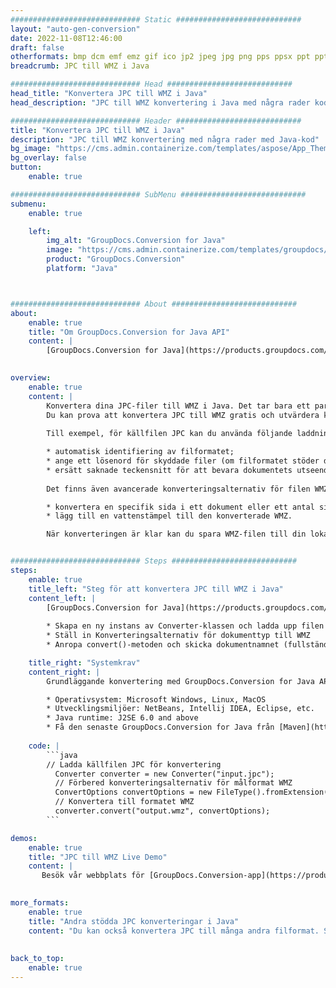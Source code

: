 ```yaml
---
############################# Static ############################
layout: "auto-gen-conversion"
date: 2022-11-08T12:46:00
draft: false
otherformats: bmp dcm emf emz gif ico jp2 jpeg jpg png pps ppsx ppt pptx psb psd svg svgz tga tif tiff webp wmf wmz
breadcrumb: JPC till WMZ i Java

############################# Head ############################
head_title: "Konvertera JPC till WMZ i Java"
head_description: "JPC till WMZ konvertering i Java med några rader kod. Konvertera över 160 filformat med hjälp av GroupDocs dokumentkonverterings-API för Java"

############################# Header ############################
title: "Konvertera JPC till WMZ i Java"
description: "JPC till WMZ konvertering med några rader med Java-kod"
bg_image: "https://cms.admin.containerize.com/templates/aspose/App_Themes/V3/images/bg/header1.png"
bg_overlay: false
button:
    enable: true

############################# SubMenu ############################
submenu:
    enable: true

    left:
        img_alt: "GroupDocs.Conversion for Java"
        image: "https://cms.admin.containerize.com/templates/groupdocs/images/product-logos/90x90-noborder/groupdocs-conversion-java.png"
        product: "GroupDocs.Conversion"
        platform: "Java"



############################# About ############################
about:
    enable: true
    title: "Om GroupDocs.Conversion for Java API"
    content: |
        [GroupDocs.Conversion for Java](https://products.groupdocs.com/conversion/java/) är ett avancerat filformatkonverterings-API för konvertering mellan populära bild- och dokumentformat som Microsoft Office, OpenDocument, PDF, HTML, e-post, CAD. och mycket mer med bara några rader kod. Det inbyggda API:t upptäcker automatiskt formaten för originaldokumenten och erbjuder många alternativ för att anpassa de konverterade dokumenten. Tillsammans med funktionen att extrahera information från ett dokument, stöder den också cachelagring av konverteringsresultaten till den lokala disken som standard. Men alla typer av cachelagring kan stödjas genom att implementera lämpliga gränssnitt - Amazon S3, Dropbox, Google Drive, Windows Azure, Reddis eller andra.
    

overview:
    enable: true
    content: |
        Konvertera dina JPC-filer till WMZ i Java. Det tar bara ett par rader med Java-kod på valfri plattform, som Windows, Linux, macOS.
        Du kan prova att konvertera JPC till WMZ gratis och utvärdera kvaliteten på konverteringsresultaten. Tillsammans med enkla filkonverteringsskript kan du prova mer sofistikerade alternativ för att ladda källfilen JPC och lagra WMZ-utdata. 
        
        Till exempel, för källfilen JPC kan du använda följande laddningsalternativ:

        * automatisk identifiering av filformatet;
        * ange ett lösenord för skyddade filer (om filformatet stöder det);
        * ersätt saknade teckensnitt för att bevara dokumentets utseende.
        
        Det finns även avancerade konverteringsalternativ för filen WMZ:

        * konvertera en specifik sida i ett dokument eller ett antal sidor;
        * lägg till en vattenstämpel till den konverterade WMZ.

        När konverteringen är klar kan du spara WMZ-filen till din lokala filsökväg eller till tredje parts lagring såsom FTP, Amazon S3, Google Drive, Dropbox etc. Observera - för att konvertera JPC till WMZ behöver du inte installera någon ytterligare programvara, såsom MS Office, Open Office, Adobe Acrobat Reader etc.


############################# Steps ############################
steps:
    enable: true
    title_left: "Steg för att konvertera JPC till WMZ i Java"
    content_left: |
        [GroupDocs.Conversion for Java](https://products.groupdocs.com/conversion/java/) låter utvecklare enkelt konvertera JPC fil till WMZ med några rader kod.
        
        * Skapa en ny instans av Converter-klassen och ladda upp filen JPC med den fullständiga sökvägen
        * Ställ in Konverteringsalternativ för dokumenttyp till WMZ
        * Anropa convert()-metoden och skicka dokumentnamnet (fullständig sökväg) och formatet (WMZ) som en parameter

    title_right: "Systemkrav"
    content_right: |
        Grundläggande konvertering med GroupDocs.Conversion for Java API kan göras med bara några rader kod. Våra API:er stöds på alla större plattformar och operativsystem. Innan du kör koden nedan, se till att du har följande förutsättningar installerade på ditt system.

        * Operativsystem: Microsoft Windows, Linux, MacOS
        * Utvecklingsmiljöer: NetBeans, Intellij IDEA, Eclipse, etc.
        * Java runtime: J2SE 6.0 and above
        * Få den senaste GroupDocs.Conversion for Java från [Maven](https://repository.groupdocs.com/webapp/#/artifacts/browse/tree/General/repo/com/groupdocs/groupdocs-conversion)
         
    code: |
        ```java    
        // Ladda källfilen JPC för konvertering
          Converter converter = new Converter("input.jpc");
          // Förbered konverteringsalternativ för målformat WMZ
          ConvertOptions convertOptions = new FileType().fromExtension("wmz").getConvertOptions();
          // Konvertera till formatet WMZ
          converter.convert("output.wmz", convertOptions);
        ```

demos:
    enable: true
    title: "JPC till WMZ Live Demo"
    content: |
       Besök vår webbplats för [GroupDocs.Conversion-app](https://products.groupdocs.app/conversion/family) och försök konvertera JPC till WMZ nu. Den kostnadsfria demon har följande fördelar
          

more_formats:
    enable: true
    title: "Andra stödda JPC konverteringar i Java"
    content: "Du kan också konvertera JPC till många andra filformat. Se listan nedan."
       
       
back_to_top:
    enable: true
---
```

